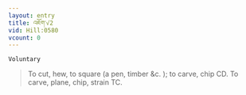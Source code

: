 ```yaml
---
layout: entry
title: འཇོག་√2
vid: Hill:0580
vcount: 0
---
```

`Voluntary` 
> To cut, hew, to square (a pen, timber &c\.
); to carve, chip CD\.
 To carve, plane, chip, strain TC\.

